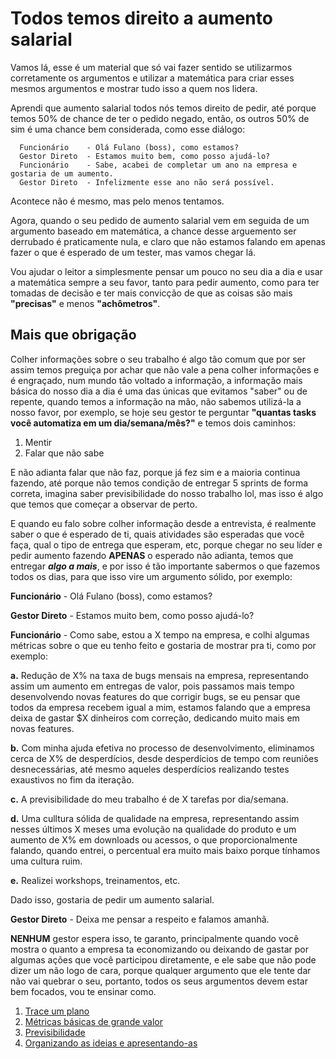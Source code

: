 # Todos temos direito a aumento salarial

Vamos lá, esse é um material que só vai fazer sentido se utilizarmos corretamente os argumentos e utilizar a matemática para criar esses mesmos argumentos e mostrar tudo isso a quem nos lidera. 

Aprendi que aumento salarial todos nós temos direito de pedir, até porque temos 50% de chance de ter o pedido negado, então, os outros 50% de sim é uma chance bem considerada, como esse diálogo: 

```shell
  Funcionário    - Olá Fulano (boss), como estamos? 
  Gestor Direto  - Estamos muito bem, como posso ajudá-lo?
  Funcionário    - Sabe, acabei de completar um ano na empresa e gostaria de um aumento. 
  Gestor Direto  - Infelizmente esse ano não será possível.
```

Acontece não é mesmo, mas pelo menos tentamos. 

Agora, quando o seu pedido de aumento salarial vem em seguida de um argumento baseado em matemática, a chance desse arguemento ser derrubado é praticamente nula, e claro que não estamos falando em apenas fazer o que é esperado de um tester, mas vamos chegar lá.

Vou ajudar o leitor a simplesmente pensar um pouco no seu dia a dia e usar a matemática sempre a seu favor, tanto para pedir aumento, como para ter tomadas de decisão e ter mais convicção de que as coisas são mais **"precisas"** e menos **"achômetros"**.

## Mais que obrigação

Colher informações sobre o seu trabalho é algo tão comum que por ser assim temos preguiça por achar que não vale a pena colher informações e é engraçado, num mundo tão voltado a informação, a informação mais básica do nosso dia a dia é uma das únicas que evitamos "saber" ou de repente, quando temos a informação na mão, não sabemos utilizá-la a nosso favor, por exemplo, se hoje seu gestor te perguntar **"quantas tasks você automatiza em um dia/semana/mês?"** e temos dois caminhos:

1. Mentir
2. Falar que não sabe

E não adianta falar que não faz, porque já fez sim e a maioria continua fazendo, até porque não temos condição de entregar 5 sprints de forma correta, imagina saber previsibilidade do nosso trabalho lol, mas isso é algo que temos que começar a observar de perto.

E quando eu falo sobre colher informação desde a entrevista, é realmente saber o que é esperado de ti, quais atividades são esperadas que você faça, qual o tipo de entrega que esperam, etc, porque chegar no seu líder e pedir aumento fazendo **APENAS** o esperado não adianta, temos que entregar ***algo a mais***, e por isso é tão importante sabermos o que fazemos todos os dias, para que isso vire um argumento sólido, por exemplo: 

**Funcionário**    - Olá Fulano (boss), como estamos? 

**Gestor Direto**  - Estamos muito bem, como posso ajudá-lo?

**Funcionário**    - Como sabe, estou a X tempo na empresa, e colhi algumas métricas sobre o que eu tenho feito e gostaria de mostrar pra ti, como por exemplo: 
  
  **a.** Redução de X% na taxa de bugs mensais na empresa, representando assim um aumento em entregas de valor, pois passamos mais tempo desenvolvendo novas features do que corrigir bugs, se eu pensar que todos da empresa recebem igual a mim, estamos falando que a empresa deixa de gastar $X dinheiros com correção, dedicando muito mais em novas features. 
  
  **b.** Com minha ajuda efetiva no processo de desenvolvimento, eliminamos cerca de X% de desperdícios, desde desperdícios de tempo com reuniões desnecessárias, até mesmo aqueles desperdícios realizando testes exaustivos no fim da iteração.
  
  **c.** A previsibilidade do meu trabalho é de X tarefas por dia/semana.
  
  **d.** Uma culltura sólida de qualidade na empresa, representando assim nesses últimos X meses uma evolução na qualidade do produto e um aumento de X% em downloads ou acessos, o que proporcionalmente falando, quando entrei, o percentual era muito mais baixo porque tínhamos uma cultura ruim.
  
  **e.** Realizei workshops, treinamentos, etc.
  
Dado isso, gostaria de pedir um aumento salarial.

**Gestor Direto**   - Deixa me pensar a respeito e falamos amanhã.

**NENHUM** gestor espera isso, te garanto, principalmente quando você mostra o quanto a empresa ta economizando ou deixando de gastar por algumas ações que você participou diretamente, e ele sabe que não pode dizer um não logo de cara, porque qualquer argumento que ele tente dar não vai quebrar o seu, portanto, todos os seus argumentos devem estar bem focados, vou te ensinar como.

1. [Trace um plano](https://github.com/thiagomarquessp/aumento-salarial-leia-isso/blob/master/trace-um-plano.md)
2. [Métricas básicas de grande valor](https://github.com/thiagomarquessp/aumento-salarial-leia-isso/blob/master/metricas-basicas.md)
3. [Previsibilidade](https://github.com/thiagomarquessp/aumento-salarial-leia-isso/blob/master/previsibilidade.md)
4. [Organizando as ideias e apresentando-as](https://github.com/thiagomarquessp/aumento-salarial-leia-isso/blob/master/apresente-seus-argumentos.md)
